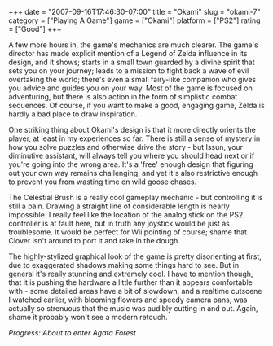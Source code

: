 +++
date = "2007-09-16T17:46:30-07:00"
title = "Okami"
slug = "okami-7"
category = ["Playing A Game"]
game = ["Okami"]
platform = ["PS2"]
rating = ["Good"]
+++

A few more hours in, the game's mechanics are much clearer.  The game's director has made explicit mention of a Legend of Zelda influence in its design, and it shows; starts in a small town guarded by a divine spirit that sets you on your journey; leads to a mission to fight back a wave of evil overtaking the world; there's even a small fairy-like companion who gives you advice and guides you on your way.  Most of the game is focused on adventuring, but there is also action in the form of simplistic combat sequences.  Of course, if you want to make a good, engaging game, Zelda is hardly a bad place to draw inspiration.

One striking thing about Okami's design is that it more directly orients the player, at least in my experiences so far.  There is still a sense of mystery in how you solve puzzles and otherwise drive the story - but Issun, your diminutive assistant, will always tell you where you should head next or if you're going into the wrong area.  It's a 'free' enough design that figuring out your own way remains challenging, and yet it's also restrictive enough to prevent you from wasting time on wild goose chases.

The Celestial Brush is a really cool gameplay mechanic - but controlling it is still a pain.  Drawing a straight line of considerable length is nearly impossible.  I really feel like the location of the analog stick on the PS2 controller is at fault here, but in truth any joystick would be just as troublesome.  It would be perfect for Wii pointing of course; shame that Clover isn't around to port it and rake in the dough.

The highly-stylized graphical look of the game is pretty disorienting at first, due to exaggerated shadows making some things hard to see.  But in general it's really stunning and extremely cool.  I have to mention though, that it is pushing the hardware a little further than it appears comfortable with - some detailed areas have a bit of slowdown, and a realtime cutscene I watched earlier, with blooming flowers and speedy camera pans, was actually so strenuous that the music was audibly cutting in and out.  Again, shame it probably won't see a modern retouch.

<i>Progress: About to enter Agata Forest</i>